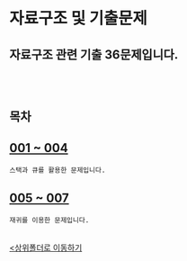 # 자료구조 및 기출문제

## 자료구조 관련 기출 36문제입니다.

<br><br>


## 목차

[001 ~ 004](./export%20problem_001~004.ipynb)
-
    스택과 큐를 활용한 문제입니다.

[005 ~ 007](./export%20problem_005~007.ipynb)
-
    재귀를 이용한 문제입니다.


<br>[<상위폴더로 이동하기](..)